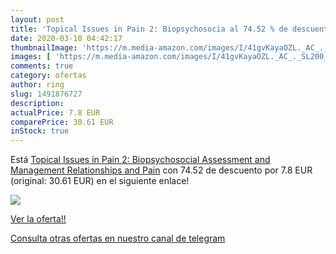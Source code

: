 ```yaml
---
layout: post
title: 'Topical Issues in Pain 2: Biopsychosocia al 74.52 % de descuento'
date: 2020-03-10 04:42:17
thumbnailImage: 'https://m.media-amazon.com/images/I/41gvKayaOZL._AC_._SL200_.jpg'
images: [ 'https://m.media-amazon.com/images/I/41gvKayaOZL._AC_._SL200_.jpg' ]
comments: true
category: ofertas
author: ring
slug: 1491876727
description:
actualPrice: 7.8 EUR
comparePrice: 30.61 EUR
inStock: true
---
```


Está [Topical Issues in Pain 2: Biopsychosocial Assessment and Management Relationships and Pain](https://www.amazon.com/dp/1491876727/?tag=redken08-20) con 74.52 de descuento por 7.8 EUR (original: 30.61 EUR) en el siguiente enlace!

[![](https://m.media-amazon.com/images/I/41gvKayaOZL._AC_._SL200_.jpg)](https://www.amazon.com/dp/1491876727/?tag=redken08-20)

[Ver la oferta!!](https://www.amazon.com/dp/1491876727/?tag=redken08-20)

[Consulta otras ofertas en nuestro canal de telegram](https://t.me/s/ofertas25)
